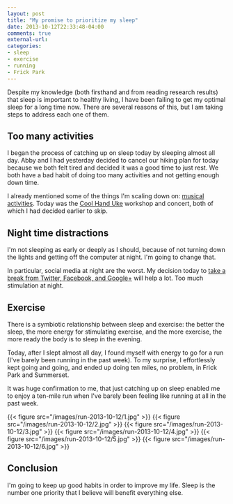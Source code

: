 ```yaml
---
layout: post
title: "My promise to prioritize my sleep"
date: 2013-10-12T22:33:48-04:00
comments: true
external-url: 
categories: 
- sleep
- exercise
- running
- Frick Park
---
```

Despite my knowledge (both firsthand and from reading research results) that sleep is important to healthy living, I have been failing to get my optimal sleep for a long time now. There are several reasons of this, but I am taking steps to address each one of them.

## Too many activities

I began the process of catching up on sleep today by sleeping almost all day. Abby and I had yesterday decided to cancel our hiking plan for today because we both felt tired and decided it was a good time to just rest. We both have a bad habit of doing too many activities and not getting enough down time.

I already mentioned some of the things I'm scaling down on: [musical activities](/blog/2013/10/04/final-rehearsal-for-my-first-ukulele-gig/). Today was the [Cool Hand Uke](http://www.coolhanduke.com/) workshop and concert, both of which I had decided earlier to skip.

## Night time distractions

I'm not sleeping as early or deeply as I should, because of not turning down the lights and getting off the computer at night. I'm going to change that.

In particular, social media at night are the worst. My decision today to [take a break from Twitter, Facebook, and Google+](/blog/2013/10/12/taking-a-break-from-twitter/) will help a lot. Too much stimulation at night.

## Exercise

There is a symbiotic relationship between sleep and exercise: the better the sleep, the more energy for stimulating exercise, and the more exercise, the more ready the body is to sleep in the evening.

Today, after I slept almost all day, I found myself with energy to go for a run (I've barely been running in the past week). To my surprise, I effortlessly kept going and going, and ended up doing ten miles, no problem, in Frick Park and Summerset.

It was huge confirmation to me, that just catching up on sleep enabled me to enjoy a ten-mile run when I've barely been feeling like running at all in the past week.

{{< figure src="/images/run-2013-10-12/1.jpg" >}}
{{< figure src="/images/run-2013-10-12/2.jpg" >}}
{{< figure src="/images/run-2013-10-12/3.jpg" >}}
{{< figure src="/images/run-2013-10-12/4.jpg" >}}
{{< figure src="/images/run-2013-10-12/5.jpg" >}}
{{< figure src="/images/run-2013-10-12/6.jpg" >}}

## Conclusion

I'm going to keep up good habits in order to improve my life. Sleep is the number one priority that I believe will benefit everything else.
